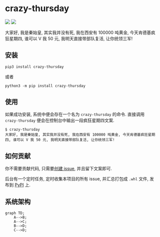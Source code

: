 # crazy-thursday

![](https://img.shields.io/badge/KFC-Crazy--Thursday-brightgreen)
![](https://img.shields.io/badge/Powered%20by-Github%20Action-brightgreen)

大家好, 我是秦始皇, 其实我并没有死, 我在西安有 100000 吨黄金, 今天肯德基疯狂星期四, 谁可以 V 我 50 元, 我明天直接带部队复活, 让你统领三军!

## 安装 

``` bash
pip3 install crazy-thursday
```

或者
```
python3 -m pip install crazy-thursday
```

## 使用

如果成功安装, 系统中便会存在一个名为 ``crazy-thursday`` 的命令. 直接调用 ``crazy-thursday`` 便会在控制台中输出一段疯狂星期四文案.

``` text
$ crazy-thursday
大家好, 我是秦始皇, 其实我并没有死, 我在西安有 100000 吨黄金, 今天肯德基疯狂星期四, 谁可以 V 我 50 元, 我明天直接带部队复活, 让你统领三军!
```

## 如何贡献

你不需要贡献代码, 只需要[创建 issue](https://github.com/zqmillet/crazy-thursday/issues/new), 并且留下文案即可.

后台有一个定时任务, 定时收集本项目的所有 issue, 并汇总打包成 ``.whl`` 文件, 发布到 [PyPI](https://pypi.org/project/crazy-thursday/) 上.

## 系统架构

```mermaid
graph TD;
    A-->B;
    A-->C;
    B-->D;
    C-->D;
```
